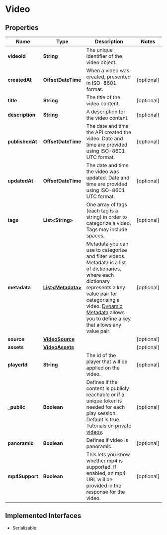 

# Video

## Properties

Name | Type | Description | Notes
------------ | ------------- | ------------- | -------------
**videoId** | **String** | The unique identifier of the video object. | 
**createdAt** | **OffsetDateTime** | When a video was created, presented in ISO-8601 format. |  [optional]
**title** | **String** | The title of the video content.  |  [optional]
**description** | **String** | A description for the video content.  |  [optional]
**publishedAt** | **OffsetDateTime** | The date and time the API created the video. Date and time are provided using ISO-8601 UTC format. |  [optional]
**updatedAt** | **OffsetDateTime** | The date and time the video was updated. Date and time are provided using ISO-8601 UTC format. |  [optional]
**tags** | **List&lt;String&gt;** | One array of tags (each tag is a string) in order to categorize a video. Tags may include spaces.   |  [optional]
**metadata** | [**List&lt;Metadata&gt;**](Metadata.md) | Metadata you can use to categorise and filter videos. Metadata is a list of dictionaries, where each dictionary represents a key value pair for categorising a video. [Dynamic Metadata](https://api.video/blog/endpoints/dynamic-metadata/) allows you to define a key that allows any value pair.  |  [optional]
**source** | [**VideoSource**](VideoSource.md) |  |  [optional]
**assets** | [**VideoAssets**](VideoAssets.md) |  |  [optional]
**playerId** | **String** | The id of the player that will be applied on the video.  |  [optional]
**_public** | **Boolean** | Defines if the content is publicly reachable or if a unique token is needed for each play session. Default is true. Tutorials on [private videos](https://api.video/blog/endpoints/private-videos/).  |  [optional]
**panoramic** | **Boolean** | Defines if video is panoramic.  |  [optional]
**mp4Support** | **Boolean** | This lets you know whether mp4 is supported. If enabled, an mp4 URL will be provided in the response for the video.  |  [optional]


## Implemented Interfaces

* Serializable


